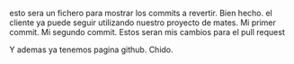 esto sera un fichero para mostrar los commits a revertir. Bien hecho. el cliente ya puede seguir utilizando nuestro proyecto de mates. Mi primer commit. Mi segundo commit. Estos seran mis cambios para el pull request 

Y ademas ya tenemos pagina github. Chido.
